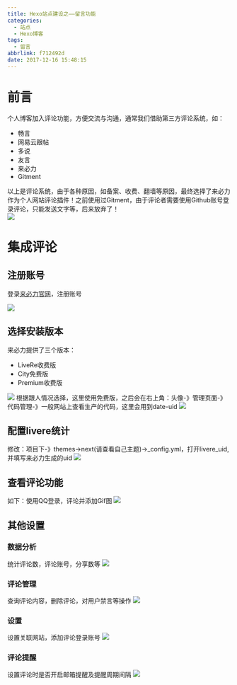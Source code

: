 ```yaml
---
title: Hexo站点建设之——留言功能
categories:
  - 站点
  - Hexo博客
tags:
  - 留言
abbrlink: f712492d
date: 2017-12-16 15:48:15
---
```

# 前言 
个人博客加入评论功能，方便交流与沟通，通常我们借助第三方评论系统，如：
   
- 畅言
- 网易云跟帖
- 多说
- 友言
- 来必力
- Gitment
<!--more-->
以上是评论系统，由于各种原因，如备案、收费、翻墙等原因，最终选择了来必力作为个人网站评论插件！之前使用过Gitment，由于评论者需要使用Github账号登录评论，只能发送文字等，后来放弃了！  
![][1]

# 集成评论
## 注册账号
登录[来必力官网][2]，注册账号  

![][3]
## 选择安装版本
来必力提供了三个版本： 
 
- LiveRe收费版
- City免费版
- Premium收费版

![][4]
根据跟人情况选择，这里使用免费版，之后会在右上角：头像-》管理页面-》 代码管理-》一般网站上查看生产的代码，这里会用到date-uid
 ![][5]
## 配置livere统计
修改：项目下-》themes->next(请查看自己主题)->_config.yml，打开livere_uid,并填写来必力生成的uid
![][6]
## 查看评论功能
如下：使用QQ登录，评论并添加Gif图
![][7]
## 其他设置

### 数据分析   
统计评论数，评论账号，分享数等
![][8]

### 评论管理
查询评论内容，删除评论，对用户禁言等操作
![][9]
### 设置
设置关联网站，添加评论登录账号
![][10]
### 评论提醒
设置评论时是否开启邮箱提醒及提醒周期间隔
![][11]



[1]: https://cdn.staticaly.com/gh/PGzxc/CDN/master/blog-image/hexo-gitment.png	
[2]: https://livere.com/
[3]: https://cdn.staticaly.com/gh/PGzxc/CDN/master/blog-image/hexo-relive-site.png
[4]: https://cdn.staticaly.com/gh/PGzxc/CDN/master/blog-image/hexo-relive-option.png
[5]: https://cdn.staticaly.com/gh/PGzxc/CDN/master/blog-image/hexo-relive-uid.png
[6]: https://cdn.staticaly.com/gh/PGzxc/CDN/master/blog-image/hexo-livere-config.png
[7]: https://cdn.staticaly.com/gh/PGzxc/CDN/master/blog-image/hexo-coment-result.png
[8]: https://cdn.staticaly.com/gh/PGzxc/CDN/master/blog-image/hexo-data-release.png
[9]: https://cdn.staticaly.com/gh/PGzxc/CDN/master/blog-image/hexo-manger-comment.png
[10]: https://cdn.staticaly.com/gh/PGzxc/CDN/master/blog-image/hexo-seting-comment.png
[11]: https://cdn.staticaly.com/gh/PGzxc/CDN/master/blog-image/hexo-comment-intent.png
